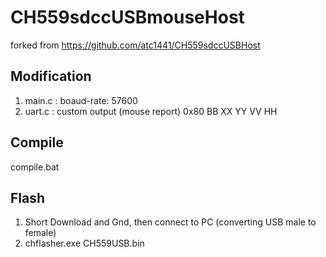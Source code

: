 # CH559sdccUSBmouseHost

forked from https://github.com/atc1441/CH559sdccUSBHost

## Modification
1. main.c : boaud-rate: 57600
2. uart.c : custom output (mouse report) 0x80 BB XX YY VV HH

## Compile
compile.bat

## Flash
1. Short Download and Gnd, then connect to PC (converting USB male to female)
2. chflasher.exe CH559USB.bin
